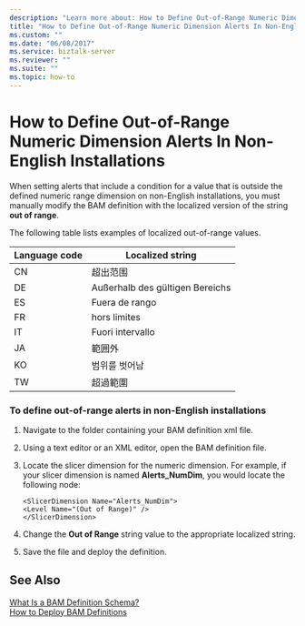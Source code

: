 ```yaml
---
description: "Learn more about: How to Define Out-of-Range Numeric Dimension Alerts In Non-English Installations"
title: "How to Define Out-of-Range Numeric Dimension Alerts In Non-English Installations"
ms.custom: ""
ms.date: "06/08/2017"
ms.service: biztalk-server
ms.reviewer: ""
ms.suite: ""
ms.topic: how-to
---
```

# How to Define Out-of-Range Numeric Dimension Alerts In Non-English Installations
When setting alerts that include a condition for a value that is outside the defined numeric range dimension on non-English installations, you must manually modify the BAM definition with the localized version of the string **out of range**.  
  
 The following table lists examples of localized out-of-range values.  
  
|Language code|Localized string|  
|-------------------|----------------------|  
|CN|超出范围|  
|DE|Außerhalb des gültigen Bereichs|  
|ES|Fuera de rango|  
|FR|hors limites|  
|IT|Fuori intervallo|  
|JA|範囲外|  
|KO|범위를 벗어남|  
|TW|超過範圍|  
  
### To define out-of-range alerts in non-English installations  
  
1.  Navigate to the folder containing your BAM definition xml file.  
  
2.  Using a text editor or an XML editor, open the BAM definition file.  
  
3.  Locate the slicer dimension for the numeric dimension. For example, if your slicer dimension is named **Alerts_NumDim**, you would locate the following node:  
  
    ```  
    <SlicerDimension Name="Alerts_NumDim">  
    <Level Name="(Out of Range)" />  
    </SlicerDimension>  
    ```  
  
4.  Change the **Out of Range** string value to the appropriate localized string.  
  
5.  Save the file and deploy the definition.  
  
## See Also  
 [What Is a BAM Definition Schema?](../core/what-is-a-bam-definition-schema.md)   
 [How to Deploy BAM Definitions](../core/how-to-deploy-bam-definitions.md)
